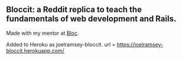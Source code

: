 ## Bloccit: a Reddit replica to teach the fundamentals of web development and Rails.

Made with my mentor at [Bloc](http://bloc.io).

Added to Heroku as joelramsey-bloccit. url = https://joelramsey-bloccit.herokuapp.com/
